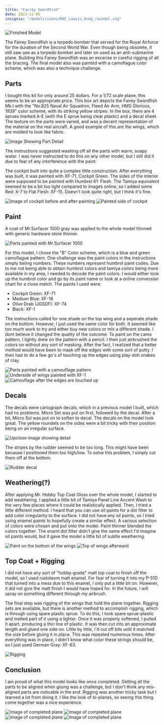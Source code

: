 ```yaml
---
title: "Fairey Swordfish"
date: 2023-11-05
insignia: "/models/icons/RAF_Lowvis_Army_roundel.svg"
---
```


![Finished Model](/models/images/airfix-fairey-swordfish-172/finished-scale.webp)

The Fairey Swordfish is a torpedo bomber that served for the Royal Airforce for the duration of the Second World War. Even though being obsolete, it still saw use as a torpedo bomber and later on used as an anti-submarine plane. Building this Fairey Swordfish was an excerise in careful rigging of all the bracing. The final model also was painted with a camoflague color scheme, which was also a technique challenge.

## Parts
I bought this kit for only around 25 dollars. For a 1/72 scale plane, this seems to be an appropriate price. This box art depicts the Fairey Swordfish Mk.I with the "No.825 Naval Air Squadron, Fleed Air Arm, HMS Glorious, 1939" color scheme, with its striking yellow stripes. In the box, there are 4 sprues marked A-E (with the E sprue being clear plastic) and a decal sheet. The texture on the parts were varied, and was a decent representation of the material on the real aircraft. A good example of this are the wings, which are molded to look like fabric.

![Image Showing Part Detail](/models/images/airfix-fairey-swordfish-172/plastic-detail-scale.webp)

The instructions suggested washing off all the parts with warm, soapy water. I was never instructed to do this on any other model, but I still did it due to fear of any interference with the paint.</p>

The cockpit built into quite a complex little construction. After everything was built, it was painted with XF-71, Cockpit Green. The sides of the interior were supposed to be painted with Humbrol 61: Flesh. The Tamiya equivalent seemed to be a bit too light compared to images online, so I added some Red: X-7 to Flat Flesh: XF-15. Doesn't look quite right, but I think it's fine.</p>

![Image of cockpit before and after painting](/models/images/airfix-fairey-swordfish-172/cockpit-scale1.webp)
![Painted side of cockpit](/models/images/airfix-fairey-swordfish-172/fuselage-side-scale.webp)


## Paint
A coat of Mr.Surfacer 1000 gray was applied to the whole model thinned with generic hardware store thinner.

![Parts painted with Mr.Surfacer 1000](/models/images/airfix-fairey-swordfish-172/surfacer-scale.webp)


For this model, I chose the "B" Color scheme, which is a blue and green camoflague pattern. One challenge was the paint colors in the instructions simply beling numbers. These numbers represent humbrol paint codes. Due to me not being able to obtain humbrol colors and tamiya colors being more available in my area, I needed to decode the paint colors. I would either look up the humbrol color and go by its paint name or look at a online conversian chart for a close match. The paints I used were:

- Cockpit Green: XF-71 
- Medium Blue: XF-18 
- Olive Drab (JGSDF): XF-74 
- Black: XF-1 

The instructions called for one shade on the top wing and a seperate shade on the bottom. However, I just used the same color for both. It seemed like too much work to try and either buy new colors or mix a different shade. I dont believe it changed the quality of the outcome. To paint on the camo pattern, I lightly drew on the pattern with a pencil. I then just airbrushed the colors on without any sort of masking. After the fact, I realized that a better method would have been to mask off the edges with some sort of putty. I then had to do a few go's of touching up the edges using play-doh snakes of clay.

![Parts painted with a camouflage pattern](/models/images/airfix-fairey-swordfish-172/color-scheme-scale.webp)
![Underside of wings painted with XF-1](/models/images/airfix-fairey-swordfish-172/underside-scale.webp)
![Camouflage after the edges are touched up](/models/images/airfix-fairey-swordfish-172/finished-color-scheme-scale.webp)


## Decals
The decals were cartograph decals, which in a previous model I built, which had no problems. Micro Set was put on first, followed by the decal. After a bit, Micro Sol was put on to soften to decal. The decals on the model look great. The yellow roundels on the sides were a bit tricky with their position being on an irregular surface.

![Upclose image showing detail](/models/images/airfix-fairey-swordfish-172/decals-scale.webp)


The stripes by the rudder seemed to be too long. This might have been because I positioned them too high/low. To solve this problem, I simply cut them off at the bottom.

![Rudder decal](/models/images/airfix-fairey-swordfish-172/rudder-scale.webp)


## Weathering(?)
After applying Mr. Hobby Top Coat Gloss over the whole model, I started to add weathering. I applied a little bit of Tamiya Panel Line Accent Wash to the very few places where it could be realistically applied. Then, I tried a little different method. I heard that you can use oil paints for a dot filter to add color irregularity to the surface. I did not have any oil paints, so I tried using enamel paints to hopefully create a similar effect. A various selection of colors were chosen and put onto the model. Paint thinner blended the colors together. The enaml dot filter didn't give the same effect I'd imagine oil paints would, but it gave the model a little bit of subtle weathering.

![Paint on the bottom of the wings](/models/images/airfix-fairey-swordfish-172/dot-filter-scale.webp)
![Top of wings afterward](/models/images/airfix-fairey-swordfish-172/wing-weathering-scale.webp)


## Top Coat + Rigging
I did not have any sort of "hobby-grade" matt top coat to finish off the model, so I used rustoleom matt enamel. For fear of turning it into my P-51D that turned into a mess due to this enamel, I only put a little bit on. However, it did not give the matt finish I would have hoped for. In the future, I will spray on something different through my airbrush.

The final step was rigging of the wings that hold the plane together. Rigging sets are available, but there is another method to accomplish rigging, which is through using spare plastic sprue. To do this, I took spare sprue-plastic and melted part of it using a lighter. Once it was properly softened, I pulled it apart, producing a thin line of plastic. It was then cut into an approximate length and glued one side on. Little by little, I'd cut off bits until it matched the size before gluing it in place. This was repeated numerous times. After everything was in place, I didn't know what color these strings should be, so I just used German Gray: XF-63.

![Rigging](/models/images/airfix-fairey-swordfish-172/rigging-scale.webp)

## Conclusion
I am proud of what this model looks like once completed. Getting all the parts to be aligned when gluing was a challenge, but I don't think any mis-aligned parts are noticable in the end. Rigging was another tricky task but I learned a lot from doing it. I like the look of bi-planes, so seeing this thing come together was a nice experience.

![Image of completed plane](/models/images/airfix-fairey-swordfish-172/finished1.webp)
![Image of completed plane](/models/images/airfix-fairey-swordfish-172/finished2.webp)
![Image of completed plane](/models/images/airfix-fairey-swordfish-172/finished3.webp)
![Image of completed plane](/models/images/airfix-fairey-swordfish-172/finished4.webp)

